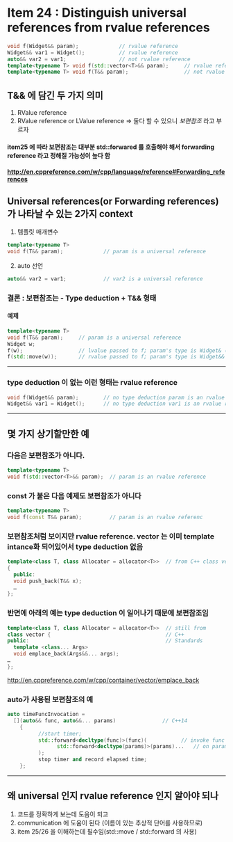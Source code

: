 # Item 24 : Distinguish universal references from rvalue references
```c++
void f(Widget&& param);             // rvalue reference
Widget&& var1 = Widget();           // rvalue reference
auto&& var2 = var1;                 // not rvalue reference
template<typename T> void f(std::vector<T>&& param);     // rvalue reference
template<typename T> void f(T&& param);                  // not rvalue reference
```
## T&& 에 담긴 두 가지 의미
1. RValue reference
2. RValue reference or LValue reference => 둘다 할 수 있으니 *보편참조* 라고 부르자
#### item25 에 따라 보편참조는 대부분 std::forwared 를 호출해야 해서 forwarding reference 라고 정해질 가능성이 높다 함
#### http://en.cppreference.com/w/cpp/language/reference#Forwarding_references

## Universal references(or Forwarding references) 가 나타날 수 있는 2가지 context
1. 템플릿 매개변수
```c++
template<typename T>
void f(T&& param);             // param is a universal reference
```
2. auto 선언
```c++
auto&& var2 = var1;            // var2 is a universal reference
```

### 결론 : 보편참조는 - Type deduction + T&& 형태

#### 예제
```c++
template<typename T>
void f(T&& param);     // param is a universal reference
Widget w;
f(w);                  // lvalue passed to f; param's type is Widget& (i.e., an lvalue reference)
f(std::move(w));       // rvalue passed to f; param's type is Widget&& (i.e., an rvalue reference) 
```

--------------------------------------------------------
### type deduction 이 없는 이런 형태는 rvalue reference
```c++
void f(Widget&& param);        // no type deduction param is an rvalue reference
Widget&& var1 = Widget();      // no type deduction var1 is an rvalue reference 
```
--------------------------------------------------------

## 몇 가지 상기할만한 예

### 다음은 보편참조가 아니다.
```c++
template<typename T>
void f(std::vector<T>&& param);  // param is an rvalue reference
```
### const 가 붙은 다음 예제도 보편참조가 아니다
```c++
template<typename T>
void f(const T&& param);         // param is an rvalue referenc
```
### 보편참조처럼 보이지만 rvalue reference. vector 는 이미 template intance화 되어있어서 type deduction 없음
```c++
template<class T, class Allocator = allocator<T>>  // from C++ class vector Standards 
{                                     
  public:
  void push_back(T&& x);
  …
};
```
### 반면에 아래의 예는 type deduction 이 일어나기 때문에 보편참조임
```c++
template<class T, class Allocator = allocator<T>>  // still from 
class vector {                                     // C++ 
public:                                            // Standards  
  template <class... Args>  
  void emplace_back(Args&&... args);  
… 
};
```

http://en.cppreference.com/w/cpp/container/vector/emplace_back

### auto가 사용된 보편참조의 예
```c++
auto timeFuncInvocation =
  [](auto&& func, auto&&... params)               // C++14
    {
          //start timer;
          std::forward<decltype(func)>(func)(           // invoke func
                std::forward<decltype(params)>(params)...   // on params
          );
          stop timer and record elapsed time;  
    };
```
-------------------------------------------
## 왜 universal 인지 rvalue reference 인지 알아야 되나
1. 코드를 정확하게 보는데 도움이 되고
2. communication 에 도움이 된다 (이름이 있는 추상적 단어를 사용하므로)
3. item 25/26 을 이해하는데 필수임(std::move / std::forward 의 사용)
